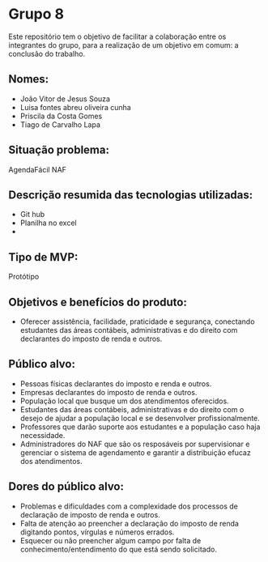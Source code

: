 # Grupo 8
 Este repositório tem o objetivo de facilitar a colaboração entre os integrantes do grupo, para a realização de um objetivo em comum: a conclusão do trabalho.
 
## Nomes:
 - João Vitor de Jesus Souza
 - Luisa fontes abreu oliveira cunha
 - Priscila da Costa Gomes
 - Tiago de Carvalho Lapa

## Situação problema:
AgendaFácil NAF

## Descrição resumida das tecnologias utilizadas: 
 - Git hub
 - Planilha no excel
 - 

## Tipo de MVP: 
Protótipo

## Objetivos e benefícios do produto: 
 - Oferecer assistência, facilidade, praticidade e segurança, conectando estudantes das áreas contábeis, administrativas e do direito com declarantes do imposto de renda e outros.

## Público alvo:
 - Pessoas físicas declarantes do imposto e renda e outros.
 - Empresas declarantes do imposto de renda e outros.
 - População local que busque um dos atendimentos oferecidos.
 - Estudantes das áreas contábeis, administrativas e do direito com o desejo de ajudar a população local e se desenvolver profissionalmente.
 - Professores que darão suporte aos estudantes e a população caso haja necessidade.
 - Administradores do NAF que são os resposáveis por supervisionar e gerenciar o sistema de agendamento e garantir a distribuição efucaz dos atendimentos.

## Dores do público alvo: 
 - Problemas e dificuldades com a complexidade dos processos de declaração de imposto de renda e outros.
 - Falta de atenção ao preencher a declaração do imposto de renda digitando pontos, vírgulas e números errados.
 - Esquecer ou não preencher algum campo por falta de conhecimento/entendimento do que está sendo solicitado.
